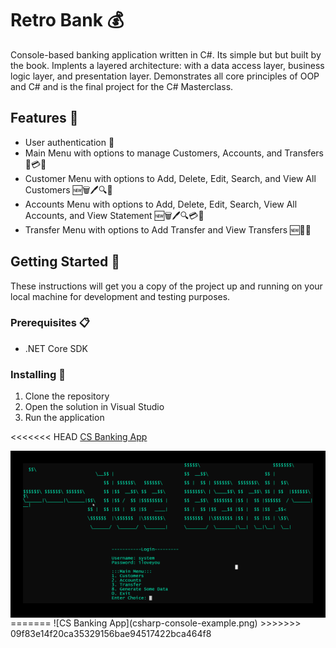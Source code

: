 # Retro Bank 💰

Console-based banking application written in C#. Its simple but but built by the book. Implents a layered architecture: with a data access layer, business logic layer, and presentation layer. Demonstrates all core principles of OOP and C# and is the final project for the C# Masterclass.

## Features 🚀

- User authentication 🔐
- Main Menu with options to manage Customers, Accounts, and Transfers 📝💳💸
- Customer Menu with options to Add, Delete, Edit, Search, and View All Customers 🆕🗑️🖊️🔍👥
- Accounts Menu with options to Add, Delete, Edit, Search, View All Accounts, and View Statement 🆕🗑️🖊️🔍💳📜
- Transfer Menu with options to Add Transfer and View Transfers 🆕💸👀

## Getting Started 🏁

These instructions will get you a copy of the project up and running on your local machine for development and testing purposes.

### Prerequisites 📋

- .NET Core SDK

### Installing 🔧

1. Clone the repository
2. Open the solution in Visual Studio
3. Run the application

<<<<<<< HEAD
[CS Banking App](csharp-console-example.png)

<div style="background-color:black; padding:20px;">
    <img src="csharp-console-example.png" alt="CS Banking App">
</div>
=======
![CS Banking App](csharp-console-example.png)
>>>>>>> 09f83e14f20ca35329156bae94517422bca464f8
